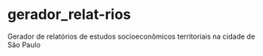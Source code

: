 # gerador_relat-rios
Gerador de relatórios de estudos socioeconômicos territoriais na cidade de São Paulo
